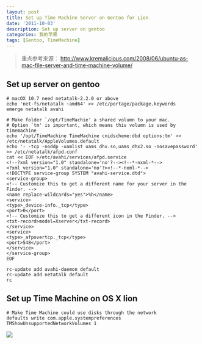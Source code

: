 ```yaml
---
layout: post
title: Set up Time Machine Server on Gentoo for Lion
date: '2011-10-03'
description: Set up server on gentoo
categories: 我的苹果
tags: [Gentoo, TimeMachine]
---
```

> 重点参考来源： http://www.kremalicious.com/2008/06/ubuntu-as-mac-file-server-and-time-machine-volume/

## Set up server on gentoo

```
# macOX 10.7 need netatalk-2.2.0 or above
echo 'net-fs/netatalk ~amd64' >> /etc/portage/package.keywords
emerge netatalk avahi

# Make folder `/opt/TimeMachie' a shared volumn to your mac.
# Option `tm' is important, which means this volumn is used by timemachine
echo '/opt/TimeMachine TimeMachine cnidscheme:dbd options:tm' >> /etc/netatalk/AppleVolumes.default
echo '- -tcp -noddp -uamlist uams_dhx.so,uams_dhx2.so -nosavepassword' >> /etc/netatalk/afpd.conf
cat << EOF >/etc/avahi/services/afpd.service
<!--?xml version="1.0" standalone='no'?--><!--*-nxml-*-->
<?xml version="1.0" standalone='no'?><!--*-nxml-*-->
<!DOCTYPE service-group SYSTEM "avahi-service.dtd">
<service-group>
<!-- Customize this to get a different name for your server in the Finder. -->
<name replace-wildcards="yes">%h</name>
<service>
<type>_device-info._tcp</type>
<port>0</port>
<!-- Customize this to get a different icon in the Finder. -->
<txt-record>model=Xserver</txt-record>
</service>
<service>
<type>_afpovertcp._tcp</type>
<port>548</port>
</service>
</service-group>
EOF

rc-update add avahi-daemon default
rc-update add netatalk default
rc
```

## Set up Time Machine on OS X lion

	# Make Time Machine could use disks through the network
	defaults write com.apple.systempreferences TMShowUnsupportedNetworkVolumes 1

![]({{urls.media}}/time_machine.png)
